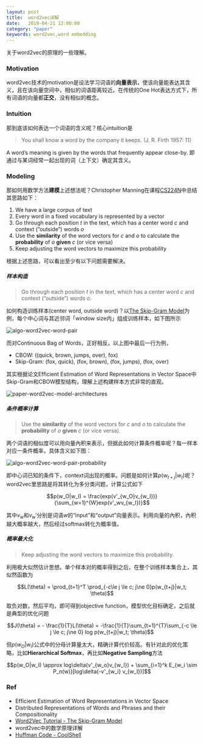 ```yaml
---
layout: post
title:  word2vec详解
date:   2019-04-21 12:00:00
category: "paper"
keywords: word2vec,word embedding
---
```


关于word2vec的原理的一些理解。

### Motivation

word2vec技术的motivation是设法学习词语的**向量表示**，使该向量能表达其含义，且在该向量空间中，相似的词语距离较近。在传统的One Hot表达方式下，所有词语的向量都**正交**，没有相似的概念。

### Intuition

那到底该如何表达一个词语的含义呢？核心intuition是

> You shall know a word by the company it keeps. (J. R. Firth 1957: 11)

A word’s meaning is given by the words that frequently appear close-by. 即通过与某词经常一起出现的词（上下文）确定其含义。

### Modeling

那如何用数学方法**建模**上述想法呢？Christopher Manning在课程[CS224N](http://web.stanford.edu/class/cs224n/)中总结其思路如下：

1. We have a large corpus of text
2. Every word in a fixed vocabulary is represented by a vector
3. Go through each position $t$ in the text, which has a center word $c$ and context (“outside”) words $o$
4. Use the **similarity** of the word vectors for $c$ and $o$ to calculate the **probability** of $o$ **given** $c$ (or vice versa)
5. Keep adjusting the word vectors to maximize this probability

根据上述思路，可以看出至少有以下问题需要解决。

##### 样本构造

> Go through each position $t$ in the text, which has a center word $c$ and context (“outside”) words $o$.

如何构造训练样本(center word, outside word)？以[The Skip-Gram Model](http://mccormickml.com/2016/04/19/word2vec-tutorial-the-skip-gram-model/)为例，每个中心词与其近邻词「window size内」组成训练样本，如下图所示

![algo-word2vec-word-pair](https://images-1256734305.cos.ap-beijing.myqcloud.com/algo-word2vec-word-pair.png)

而对Continuous Bag of Words，正好相反。以上图中最后一行为例，

+ CBOW: ((quick, brown, jumps, over), fox)
+ Skip-Gram: (fox, quick), (fox, brown), (fox, jumps), (fox, over)

其实根据论文Efﬁcient Estimation of Word Representations in Vector Space中Skip-Gram和CBOW模型结构，理解上述构建样本方式非常的直观。

![paper-word2vec-model-architectures](https://images-1256734305.cos.ap-beijing.myqcloud.com/paper-word2vec-model-architectures.png)

##### 条件概率计算

> Use the **similarity** of the word vectors for $c$ and $o$ to calculate the **probability** of $o$ **given** $c$ (or vice versa).

两个词语的相似度可以用向量內积来表示，但据此如何计算条件概率呢？每一样本对应一条件概率，具体含义如下图：

![algo-word2vec-word-pair-probability](https://images-1256734305.cos.ap-beijing.myqcloud.com/algo-word2vec-word-pair-probability.png)

即中心词已知的条件下，context词出现的概率。问题是如何计算$p(w_{t+j}|w_t)$呢？word2vec里思路是将其转化为多分类问题，计算公式如下

$$p(w_O|w_I) = \frac{exp(v'_{w_O}v_{w_I})}{\sum_{w=1}^{W}exp(v'_wv_{w_I})}$$

其中$v_w$和$v_w'$分别是词语$w$的“input”和“output”向量表示。利用向量的內积，內积越大概率越大，然后经过softmax转化为概率值。

##### 概率最大化

> Keep adjusting the word vectors to maximize this probability.

利用极大似然估计思想。单个样本对的概率得到之后，在整个训练样本集合上，其似然函数为

$$L(\theta) = \prod_{t=1}^T \prod_{-c\le j \le c; j\ne 0}p(w_{t+j}|w_t; \theta)$$

取负对数，然后平均，即可得到objective function，模型优化目标确定，之后就是典型的优化问题

$$J(\theta) = - \frac{1}{T}L(\theta) = -\frac{1}{T}\sum_{t=1}^{T}\sum_{-c \le j \le c; j\ne 0} log p(w_{t+j}|w_t; \theta)$$

但$p(w_O\vert w_I)$公式中的分母计算量太大，精确计算代价较高。有针对此的优化策略，比如**Hierarchical Softmax**，再比如**Negative Sampling**方法

$$p(w_O|w_I) \approx log\delta(v'_{w_o}v_{w_I}) + \sum_{i=1}^k E_{w_i \sim P_n(w)}[log\delta(-v'_{w_i} v_{w_I})]$$


### Ref

+ Efﬁcient Estimation of Word Representations in Vector Space
+ Distributed Representations of Words and Phrases and their Compositionality
+ [Word2Vec Tutorial - The Skip-Gram Model](http://mccormickml.com/2016/04/19/word2vec-tutorial-the-skip-gram-model/)
+ word2vec中的数学原理详解
+ [Huffman Code - CoolShell](https://coolshell.cn/articles/7459.html)

